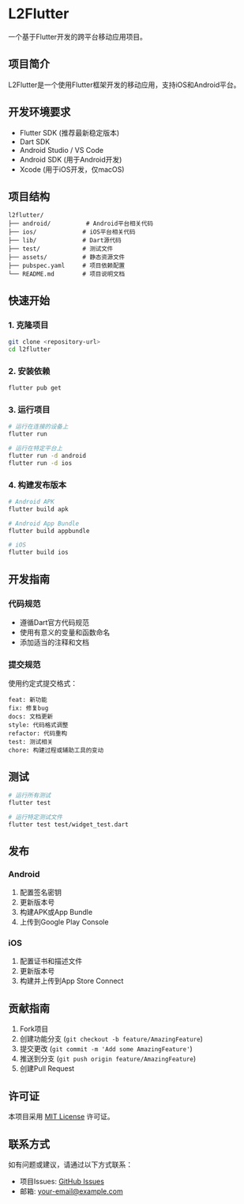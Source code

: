 # L2Flutter

一个基于Flutter开发的跨平台移动应用项目。

## 项目简介

L2Flutter是一个使用Flutter框架开发的移动应用，支持iOS和Android平台。

## 开发环境要求

- Flutter SDK (推荐最新稳定版本)
- Dart SDK
- Android Studio / VS Code
- Android SDK (用于Android开发)
- Xcode (用于iOS开发，仅macOS)

## 项目结构

```
l2flutter/
├── android/          # Android平台相关代码
├── ios/             # iOS平台相关代码
├── lib/             # Dart源代码
├── test/            # 测试文件
├── assets/          # 静态资源文件
├── pubspec.yaml     # 项目依赖配置
└── README.md        # 项目说明文档
```

## 快速开始

### 1. 克隆项目

```bash
git clone <repository-url>
cd l2flutter
```

### 2. 安装依赖

```bash
flutter pub get
```

### 3. 运行项目

```bash
# 运行在连接的设备上
flutter run

# 运行在特定平台上
flutter run -d android
flutter run -d ios
```

### 4. 构建发布版本

```bash
# Android APK
flutter build apk

# Android App Bundle
flutter build appbundle

# iOS
flutter build ios
```

## 开发指南

### 代码规范

- 遵循Dart官方代码规范
- 使用有意义的变量和函数命名
- 添加适当的注释和文档

### 提交规范

使用约定式提交格式：

```
feat: 新功能
fix: 修复bug
docs: 文档更新
style: 代码格式调整
refactor: 代码重构
test: 测试相关
chore: 构建过程或辅助工具的变动
```

## 测试

```bash
# 运行所有测试
flutter test

# 运行特定测试文件
flutter test test/widget_test.dart
```

## 发布

### Android

1. 配置签名密钥
2. 更新版本号
3. 构建APK或App Bundle
4. 上传到Google Play Console

### iOS

1. 配置证书和描述文件
2. 更新版本号
3. 构建并上传到App Store Connect

## 贡献指南

1. Fork项目
2. 创建功能分支 (`git checkout -b feature/AmazingFeature`)
3. 提交更改 (`git commit -m 'Add some AmazingFeature'`)
4. 推送到分支 (`git push origin feature/AmazingFeature`)
5. 创建Pull Request

## 许可证

本项目采用 [MIT License](LICENSE) 许可证。

## 联系方式

如有问题或建议，请通过以下方式联系：

- 项目Issues: [GitHub Issues](https://github.com/your-username/l2flutter/issues)
- 邮箱: your-email@example.com 